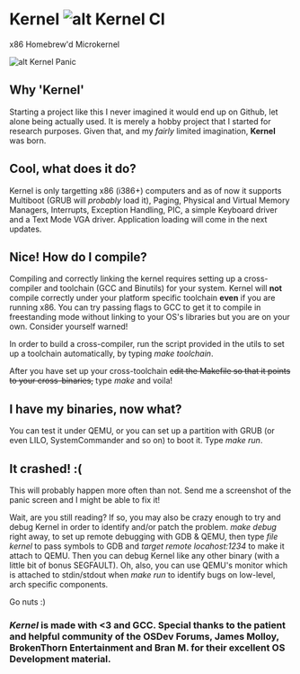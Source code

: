 # Kernel ![alt Kernel CI](https://github.com/naliferopoulos/Kernel/workflows/Kernel%20CI/badge.svg) 
x86 Homebrew'd Microkernel

![alt Kernel Panic](https://github.com/naliferopoulos/Kernel/blob/master/kernel_panic.png/)

## Why 'Kernel'
Starting a project like this I never imagined it would end up on Github, let alone being actually used. It is merely a hobby project that I started for research purposes. Given that, and my *fairly* limited imagination, **Kernel** was born.

## Cool, what does it do?
Kernel is only targetting x86 (i386+) computers and as of now it supports Multiboot (GRUB will *probably* load it), Paging, Physical and Virtual Memory Managers, Interrupts, Exception Handling, PIC, a simple Keyboard driver and a Text Mode VGA driver. Application loading will come in the next updates.

## Nice! How do I compile?
Compiling and correctly linking the kernel requires setting up a cross-compiler and toolchain (GCC and Binutils) for your system. Kernel will **not** compile correctly under your platform specific toolchain **even** if you are running x86. You can try passing flags to GCC to get it to compile in freestanding mode without linking to your OS's libraries but you are on your own. Consider yourself warned!

In order to build a cross-compiler, run the script provided in the utils to set up a toolchain automatically, by typing *make toolchain*.

After you have set up your cross-toolchain ~~edit the Makefile so that it points to your cross-binaries,~~ type *make* and voila!

## I have my binaries, now what?
You can test it under QEMU, or you can set up a partition with GRUB (or even LILO, SystemCommander and so on) to boot it. Type *make run*.

## It crashed! :(
This will probably happen more often than not. Send me a screenshot of the panic screen and I might be able to fix it!

Wait, are you still reading? If so, you may also be crazy enough to try and debug Kernel in order to identify and/or patch the problem. *make debug* right away, to set up remote debugging with GDB & QEMU, then type *file kernel* to pass symbols to GDB and *target remote locahost:1234* to make it attach to QEMU. Then you can debug Kernel like any other binary (with a little bit of bonus SEGFAULT). Oh, also, you can use QEMU's monitor which is attached to stdin/stdout when *make run* to identify bugs on low-level, arch specific components.

Go nuts :)

### *Kernel* is made with <3 and GCC. Special thanks to the patient and helpful community of the OSDev Forums, James Molloy, BrokenThorn Entertainment and Bran M. for their excellent OS Development material.
